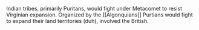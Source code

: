 Indian tribes, primarily Puritans, would fight under Metacomet to resist Virginian expansion.
	Organized by the [[Algonquians]]
Purtians would fight to expand their land territories (duh), involved the British. 

